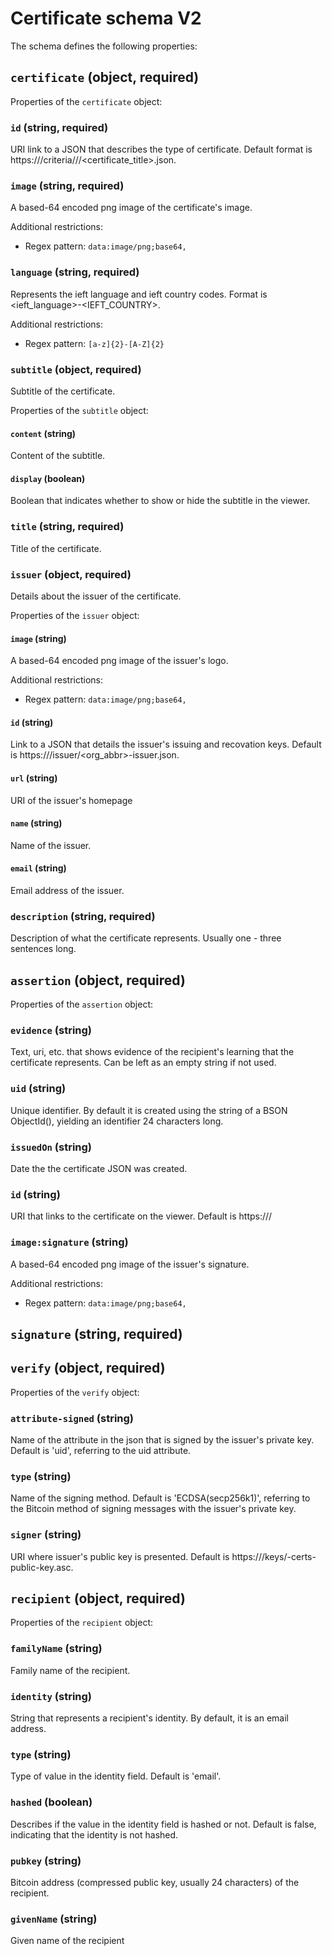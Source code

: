 # Certificate schema V2

The schema defines the following properties:

## `certificate` (object, required)

Properties of the `certificate` object:

### `id` (string, required)

URI link to a JSON that describes the type of certificate. Default format is https://<domain>/criteria/<year>/<month>/<certificate_title>.json.

### `image` (string, required)

A based-64 encoded png image of the certificate's image.

Additional restrictions:

* Regex pattern: `data:image/png;base64,`

### `language` (string, required)

Represents the ieft language and ieft country codes. Format is <ieft_language>-<IEFT_COUNTRY>.

Additional restrictions:

* Regex pattern: `[a-z]{2}-[A-Z]{2}`

### `subtitle` (object, required)

Subtitle of the certificate.

Properties of the `subtitle` object:

#### `content` (string)

Content of the subtitle.

#### `display` (boolean)

Boolean that indicates whether to show or hide the subtitle in the viewer.

### `title` (string, required)

Title of the certificate.

### `issuer` (object, required)

Details about the issuer of the certificate.

Properties of the `issuer` object:

#### `image` (string)

A based-64 encoded png image of the issuer's logo.

Additional restrictions:

* Regex pattern: `data:image/png;base64,`

#### `id` (string)

Link to a JSON that details the issuer's issuing and recovation keys. Default is https://<domain>/issuer/<org_abbr>-issuer.json.

#### `url` (string)

URI of the issuer's homepage

#### `name` (string)

Name of the issuer.

#### `email` (string)

Email address of the issuer.

### `description` (string, required)

Description of what the certificate represents. Usually one - three sentences long.

## `assertion` (object, required)

Properties of the `assertion` object:

### `evidence` (string)

Text, uri, etc. that shows evidence of the recipient's learning that the certificate represents. Can be left as an empty string if not used.

### `uid` (string)

Unique identifier. By default it is created using the string of a BSON ObjectId(), yielding an identifier 24 characters long.

### `issuedOn` (string)

Date the the certificate JSON was created.

### `id` (string)

URI that links to the certificate on the viewer. Default is https://<domain>/<uid>

### `image:signature` (string)

A based-64 encoded png image of the issuer's signature.

Additional restrictions:

* Regex pattern: `data:image/png;base64,`

## `signature` (string, required)

## `verify` (object, required)

Properties of the `verify` object:

### `attribute-signed` (string)

Name of the attribute in the json that is signed by the issuer's private key. Default is 'uid', referring to the uid attribute.

### `type` (string)

Name of the signing method. Default is 'ECDSA(secp256k1)', referring to the Bitcoin method of signing messages with the issuer's private key.

### `signer` (string)

URI where issuer's public key is presented. Default is https://<domain>/keys/<org-abbr>-certs-public-key.asc.

## `recipient` (object, required)

Properties of the `recipient` object:

### `familyName` (string)

Family name of the recipient.

### `identity` (string)

String that represents a recipient's identity. By default, it is an email address.

### `type` (string)

Type of value in the identity field. Default is 'email'.

### `hashed` (boolean)

Describes if the value in the identity field is hashed or not. Default is false, indicating that the identity is not hashed.

### `pubkey` (string)

Bitcoin address (compressed public key, usually 24 characters) of the recipient.

### `givenName` (string)

Given name of the recipient